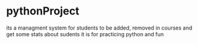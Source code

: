 # pythonProject
its a managment system for students to be added, removed in courses and get some stats about sudents
it is for practicing python and fun
